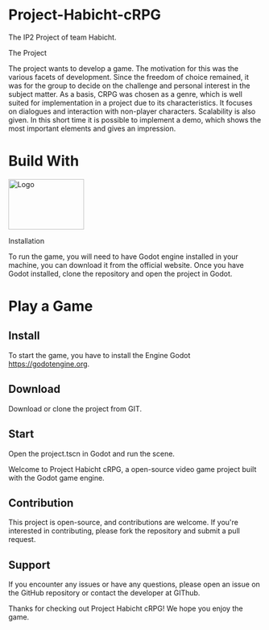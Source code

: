 # Project-Habicht-cRPG
The IP2 Project of team Habicht.

The Project

The project wants to develop a game. The motivation for this was the various facets of development. Since the freedom of choice remained, it was for the group to decide on the challenge and personal interest in the subject matter. 
As a basis, CRPG was chosen as a genre, which is well suited for implementation in a project due to its characteristics. It focuses on dialogues and interaction with non-player characters. Scalability is also given. In this short time it is possible to implement a demo, which shows the most important elements and gives an impression.

# Build With

<img src="https://godotengine.org/assets/press/logo_large_color_light.png" alt="Logo" width="150" height="100">

Installation

To run the game, you will need to have Godot engine installed in your machine, you can download it from the official website. Once you have Godot installed, clone the repository and open the project in Godot.

# Play a Game  

## Install

To start the game, you have to install the Engine Godot https://godotengine.org. 

## Download 

Download or clone the project from GIT. 

## Start

Open the project.tscn in Godot and run the scene.

Welcome to Project Habicht cRPG, a open-source video game project built with the Godot game engine.


## Contribution

This project is open-source, and contributions are welcome. If you're interested in contributing, please fork the repository and submit a pull request.

## Support

If you encounter any issues or have any questions, please open an issue on the GitHub repository or contact the developer at GIThub.

Thanks for checking out Project Habicht cRPG! We hope you enjoy the game.
